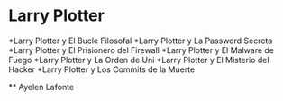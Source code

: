 # Larry Plotter

*Larry Plotter y El Bucle Filosofal
*Larry Plotter y La Password Secreta
*Larry Plotter y El Prisionero del Firewall
*Larry Plotter y El Malware de Fuego
*Larry Plotter y La Orden de Uni
*Larry Plotter y El Misterio del Hacker
*Larry Plotter y Los Commits de la Muerte

** Ayelen Lafonte
